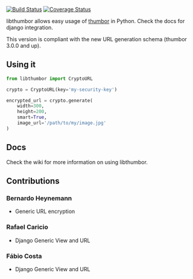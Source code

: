 [![Build Status](https://secure.travis-ci.org/thumbor/libthumbor.png)](http://travis-ci.org/thumbor/libthumbor) [![Coverage Status](https://coveralls.io/repos/thumbor/libthumbor/badge.svg?branch=master&service=github)](https://coveralls.io/github/thumbor/libthumbor?branch=master)

libthumbor allows easy usage of
[thumbor](http://github.com/thumbor/thumbor) in Python. Check the docs for django integration.

This version is compliant with the new URL generation schema (thumbor 3.0.0 and up).

## Using it

```python
from libthumbor import CryptoURL

crypto = CryptoURL(key='my-security-key')

encrypted_url = crypto.generate(
    width=300,
    height=200,
    smart=True,
    image_url='/path/to/my/image.jpg'
)
```

## Docs

Check the wiki for more information on using libthumbor.

## Contributions

### Bernardo Heynemann

* Generic URL encryption

### Rafael Caricio

* Django Generic View and URL

### Fábio Costa

* Django Generic View and URL

